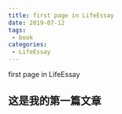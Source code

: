 ```yaml
---
title: first page in LifeEssay
date: 2019-07-12
tags:
 - book
categories:
 - LifeEssay
---
```


first page in LifeEssay
<!-- more -->

## 这是我的第一篇文章